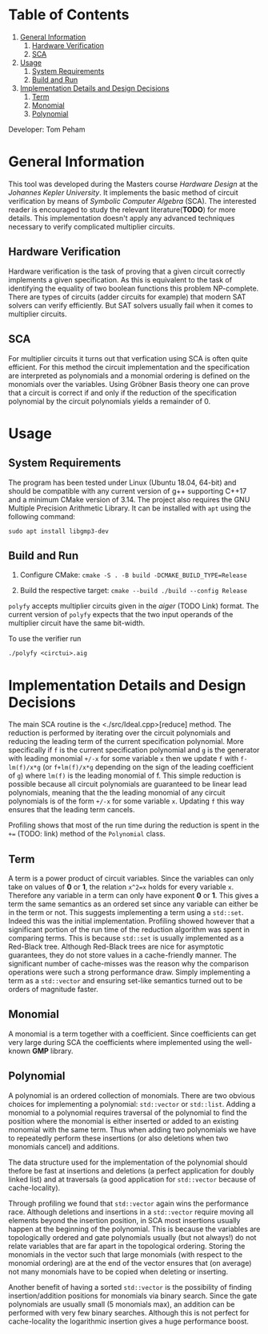 
# Table of Contents

1.  [General Information](#org5163f9b)
    1.  [Hardware Verification](#org1853940)
    2.  [SCA](#org52e402b)
2.  [Usage](#orgd3dab02)
    1.  [System Requirements](#org6db893f)
    2.  [Build and Run](#org5f4b5e8)
3.  [Implementation Details and Design Decisions](#orge778ccb)
    1.  [Term](#org401ca80)
    2.  [Monomial](#orgb83cd6c)
    3.  [Polynomial](#org91c1487)

Developer: Tom Peham


<a id="org5163f9b"></a>

# General Information

This tool was developed during the Masters course *Hardware Design* at the *Johannes Kepler University*. It implements
the basic method of circuit verification by means of *Symbolic Computer Algebra* (SCA). The interested reader is
encouraged to study the relevant literature(**TODO**) for more details. This implementation doesn't apply any advanced
techniques necessary to verify complicated multiplier circuits.


<a id="org1853940"></a>

## Hardware Verification

Hardware verification is the task of proving that a given circuit correctly implements a given specification. As this is
equivalent to the task of identifying the equality of two boolean functions this problem NP-complete. There are types of
circuits (adder circuits for example) that modern SAT solvers can verify efficiently. But SAT solvers usually fail when
it comes to multiplier circuits.


<a id="org52e402b"></a>

## SCA

For multiplier circuits it turns out that verfication using SCA is often quite efficient. For this method the circuit
implementation and the specification are interpreted as polynomials and a monomial ordering is defined on the monomials
over the variables. Using Gröbner Basis theory one can prove that a
circuit is correct if and only if the reduction of the specification polynomial by the circuit polynomials yields a
remainder of 0.


<a id="orgd3dab02"></a>

# Usage


<a id="org6db893f"></a>

## System Requirements

The program has been tested under Linux (Ubuntu 18.04, 64-bit) and should be compatible with any current version of g++
supporting C++17 and a minimum CMake version of 3.14.
The project also requires the GNU Multiple Precision Arithmetic Library. It can be installed with `apt` using the
following command:

`sudo apt install libgmp3-dev`


<a id="org5f4b5e8"></a>

## Build and Run

1.  Configure CMake:
    `cmake -S . -B build -DCMAKE_BUILD_TYPE=Release`

2.  Build the respective target:
    `cmake --build ./build --config Release`

`polyfy` accepts multiplier circuits given in the *aiger* (TODO Link) format. The current version of `polyfy` expects
that the two input operands of the multiplier circuit have the same bit-width.

To use the verifier run

`./polyfy <circtui>.aig`


<a id="orge778ccb"></a>

# Implementation Details and Design Decisions

The main SCA routine is the <./src/Ideal.cpp>[reduce] method. The reduction is performed by iterating over the
circuit polynomials and reducing the leading term of the current specification polynomial. More specifically if `f`
is the current specification polynomial and `g` is the generator with leading monomial `+/-x` for some variable `x` then we update `f` with
`f-lm(f)/x*g` (or `f+lm(f)/x*g` depending on the sign of the leading coefficient of `g`) where `lm(f)` is the leading
monomial of f. This simple reduction is possible because all circuit polynomials are guaranteed to be linear lead polynomials,
meaning that the the leading monomial of any circuit polynomials is of the form `+/-x` for some variable `x`. Updating
`f` this way ensures that the leading term cancels.

Profiling shows that most of the run time during the reduction is spent in the `+=` (TODO: link) method of the
`Polynomial` class.


<a id="org401ca80"></a>

## Term

A term is a power product of circuit variables. Since the variables can only take on values of **0** or **1**, the relation
`x^2=x` holds for every variable `x`. Therefore any variable in a term can only have exponent **0** or **1**. This gives a
term the same semantics as an ordered set since any variable can either be in the term or not. This suggests
implementing a term using a `std::set`. Indeed this was the initial implementation. Profiling showed however that a
significant portion of the run time of the reduction algorithm was spent in comparing terms. This is because `std::set`
is usually implemented as a Red-Black tree. Although Red-Black trees are nice for asymptotic guarantees, they do not
store values in a cache-friendly manner. The significant number of cache-misses was the reason why the comparison
operations were such a strong performance draw. Simply implementing a term as a `std::vector` and ensuring set-like
semantics turned out to be orders of magnitude faster.


<a id="orgb83cd6c"></a>

## Monomial

A monomial is a term together with a coefficient. Since coefficients can get very large during SCA the coefficients
where implemented using the well-known **GMP** library.


<a id="org91c1487"></a>

## Polynomial

A polynomial is an ordered collection of monomials. There are two obvious choices for implementing a polynomial: `std::vector`
or `std::list`. Adding a monomial to a polynomial requires traversal of the polynomial to find the position where the
monomial is either inserted or added to an existing monomial with the same term. Thus when adding two polynomials we
have to repeatedly perform these insertions (or also deletions when two monomials cancel) and additions.

The data structure used for the implementation of the polynomial should thefore be fast at insertions and deletions (a
perfect application for doubly linked list) and at traversals (a good application for `std::vector` because of
cache-locality).

Through profiling we found that `std::vector` again wins the performance race. Although deletions and
insertions in a `std::vector` require moving all elements beyond the insertion position, in SCA most insertions usually
happen at the beginning of the polynomial. This is because the variables are topologically ordered and gate polynomials
usually (but not always!) do not relate variables that are far apart in the topological ordering. Storing the monomials
in the vector such that large monomials (with respect to the monomial ordering) are at the end of the vector ensures
that (on average) not many monomials have to be copied when deleting or inserting.

Another benefit of having a sorted `std::vector` is the possibility of finding insertion/addition positions for
monomials via binary search. Since the gate polynomials are usually small (5 monomials max), an addition can be
performed with very few binary searches. Although this is not perfect for cache-locality the logarithmic insertion gives
a huge performance boost.

